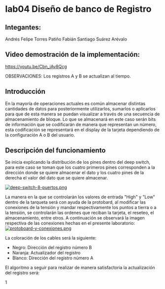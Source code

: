# lab04 Diseño de banco de Registro

## Integantes:

Andrés Felipe Torres Patiño
Fabián Santiago Suárez Arévalo

## Video demostración de la implementación:

https://youtu.be/Cbn_iAv8Qcg

OBSERVACIONES: Los registros A y B se actualizan al tiempo.

## Introducción
En la mayoría de operaciones actuales es común almacenar distintas cantidades de datos para posteriormente utilizarlos, sumarlos o aplicarlos para que de esta manera se puedan visualizar a través de una secuencia de almacenamiento de bloque. Lo que se almacenará en este caso serán bits de información que se codificarán de manera que representan un número, esta codificación se representará en el display de la tarjeta dependiendo de la configuración A o B del usuario.

## Descripción del funcionamiento

Se inicia explicando la distribución de los pines dentro del deep switch, para este caso se toman que los cuatro primeros pines corresponden a la dirección donde se quiere almacenar el dato y los cuatro pines de la derecha el valor del dato que se quiere almacenar.

[![deep-switch-8-puertos.png](https://i.postimg.cc/Mp9tmWg5/deep-switch-8-puertos.png)](https://postimg.cc/WdJM2PNq)

La manera en la que se controlarán los valores de entrada "High" y "Low" dentro de la tarqueta será con ayuda de la protobard, al modificar las conexiones de la tensión y mandar respectivamente los puntos a tierra o a la tensión, se controlarán las ordenes que reciban la tarjeta, el reseteo, el almacenamiento, entre otros. A continuación se observará la imagen respectiva de las conexiones hechas en el presente laboratorio:
[![protoboard-y-conexiones.png](https://i.postimg.cc/htMsSSrx/protoboard-y-conexiones.png)](https://postimg.cc/nXjB2fNc)

La coloración de los cables será la siguiente:
- Negro: Dirección del registro número B
- Naranja: Actualizador del registro 
- Blanco: Dirección del registro número A

El algoritmo a seguir para realizar de manera satisfactoria la actualización del registro será:

1

